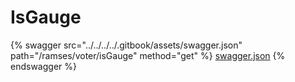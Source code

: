 # IsGauge

{% swagger src="../../../../.gitbook/assets/swagger.json" path="/ramses/voter/isGauge" method="get" %}
[swagger.json](../../../../.gitbook/assets/swagger.json)
{% endswagger %}
